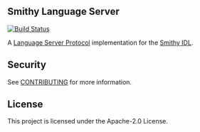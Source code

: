 ## Smithy Language Server
[![Build Status](https://github.com/disneystreaming/smithy-language-server/workflows/ci/badge.svg)](https://github.com/disneystreaming/smithy-language-server/actions/workflows/ci.yml)

A [Language Server Protocol](https://microsoft.github.io/language-server-protocol/)
implementation for the [Smithy IDL](https://awslabs.github.io/smithy/).

## Security

See [CONTRIBUTING](CONTRIBUTING.md#security-issue-notifications) for more information.

## License

This project is licensed under the Apache-2.0 License.

